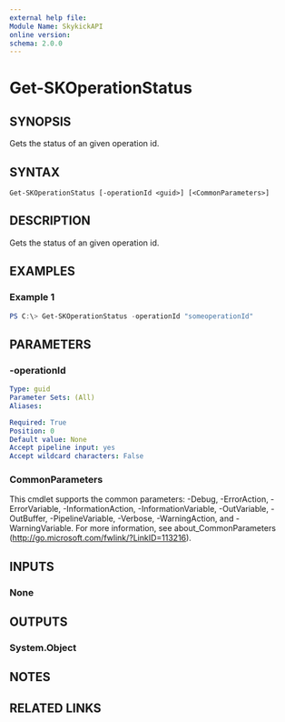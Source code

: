 ```yaml
---
external help file:
Module Name: SkykickAPI
online version:
schema: 2.0.0
---
```


# Get-SKOperationStatus

## SYNOPSIS
Gets the status of an given operation id.

## SYNTAX

```
Get-SKOperationStatus [-operationId <guid>] [<CommonParameters>]
```

## DESCRIPTION
Gets the status of an given operation id.

## EXAMPLES

### Example 1
```powershell
PS C:\> Get-SKOperationStatus -operationId "someoperationId"
```

## PARAMETERS

### -operationId

```yaml
Type: guid
Parameter Sets: (All)
Aliases:

Required: True
Position: 0
Default value: None
Accept pipeline input: yes
Accept wildcard characters: False
```

### CommonParameters
This cmdlet supports the common parameters: -Debug, -ErrorAction, -ErrorVariable, -InformationAction, -InformationVariable, -OutVariable, -OutBuffer, -PipelineVariable, -Verbose, -WarningAction, and -WarningVariable.
For more information, see about_CommonParameters (http://go.microsoft.com/fwlink/?LinkID=113216).

## INPUTS

### None

## OUTPUTS

### System.Object
## NOTES

## RELATED LINKS
